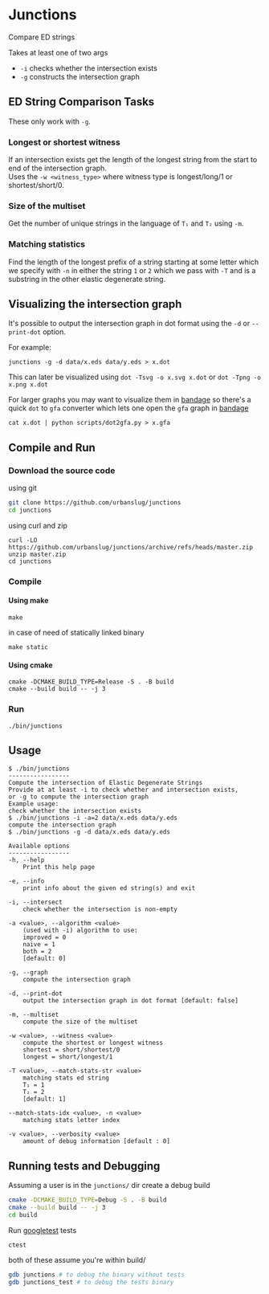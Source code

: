 # Junctions

Compare ED strings

Takes at least one of two args

 - `-i` checks whether the intersection exists
 - `-g` constructs the intersection graph

## ED String Comparison Tasks
These only work with `-g`.

### Longest or shortest witness
If an intersection exists get the length of the longest string from the start to
end of the intersection graph.<br>
Uses the `-w <witness_type>` where witness type is longest/long/1 or shortest/short/0.

### Size of the multiset
Get the number of unique strings in the language of `T₁` and `T₂` using `-m`.

### Matching statistics
Find the length of the longest prefix of a string starting at some letter which
we specify with `-n` in either the string `1` or `2` which we pass with `-T` and
is a substring in the other elastic degenerate string.

## Visualizing the intersection graph

It's possible to output the intersection graph in dot format using the `-d`
or `--print-dot` option.

For example:

```
junctions -g -d data/x.eds data/y.eds > x.dot
```

This can later be visualized using  `dot -Tsvg -o x.svg x.dot` or
`dot -Tpng -o x.png x.dot`


For larger graphs you may want to visualize them in
[bandage](https://github.com/rrwick/Bandage/) so there's a quick
`dot` to `gfa` converter which lets one open the `gfa` graph in
[bandage](https://github.com/rrwick/Bandage/)

```
cat x.dot | python scripts/dot2gfa.py > x.gfa
```

## Compile and Run

### Download the source code
using git
```sh
git clone https://github.com/urbanslug/junctions
cd junctions
```

using curl and zip
```
curl -LO https://github.com/urbanslug/junctions/archive/refs/heads/master.zip
unzip master.zip
cd junctions
```

### Compile

#### Using make
```
make
```

in case of need of statically linked binary
```
make static
```

#### Using cmake

```
cmake -DCMAKE_BUILD_TYPE=Release -S . -B build
cmake --build build -- -j 3 
```

### Run

```
./bin/junctions
```

## Usage

```
$ ./bin/junctions
-----------------
Compute the intersection of Elastic Degenerate Strings
Provide at at least -i to check whether and intersection exists,
or -g to compute the intersection graph
Example usage:
check whether the intersection exists
$ ./bin/junctions -i -a=2 data/x.eds data/y.eds
compute the intersection graph
$ ./bin/junctions -g -d data/x.eds data/y.eds

Available options
-----------------
-h, --help
    Print this help page

-e, --info
    print info about the given ed string(s) and exit

-i, --intersect
    check whether the intersection is non-empty

-a <value>, --algorithm <value>
    (used with -i) algorithm to use:
    improved = 0
    naive = 1
    both = 2
    [default: 0]

-g, --graph
    compute the intersection graph

-d, --print-dot
    output the intersection graph in dot format [default: false]

-m, --multiset
    compute the size of the multiset

-w <value>, --witness <value>
    compute the shortest or longest witness
    shortest = short/shortest/0
    longest = short/longest/1

-T <value>, --match-stats-str <value>
    matching stats ed string
    T₁ = 1
    T₂ = 2
    [default: 1]

--match-stats-idx <value>, -n <value>
    matching stats letter index

-v <value>, --verbosity <value>
    amount of debug information [default : 0]
```

## Running tests and Debugging
Assuming a user is in the `junctions/` dir create a debug build
```sh
cmake -DCMAKE_BUILD_TYPE=Debug -S . -B build
cmake --build build -- -j 3
cd build
```

Run [googletest](https://github.com/google/googletest) tests
```
ctest
```

both of these assume you're within build/
```sh
gdb junctions # to debug the binary without tests
gdb junctions_test # to debug the tests binary
```
